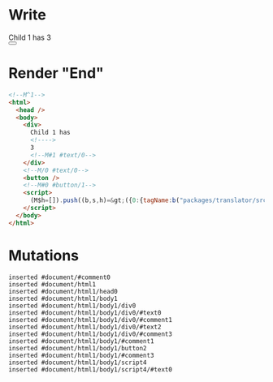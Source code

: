 # Write
  <!M^1><div>Child 1 has <!>3<!M#1 #text/0></div><!M/0 #text/0><button></button><!M#0 #button/1><script>(M$h=[]).push((b,s,h)=>({0:{tagName:b("packages/translator/src/__tests__/fixtures/dynamic-tag-custom-tags/components/child1.marko"),"#text/0!":h={},"#text/0(":b("packages/translator/src/__tests__/fixtures/dynamic-tag-custom-tags/components/child1.marko")},1:h}),[0,"packages/translator/src/__tests__/fixtures/dynamic-tag-custom-tags/template.marko_0_tagName",])</script>


# Render "End"
```html
<!--M^1-->
<html>
  <head />
  <body>
    <div>
      Child 1 has 
      <!---->
      3
      <!--M#1 #text/0-->
    </div>
    <!--M/0 #text/0-->
    <button />
    <!--M#0 #button/1-->
    <script>
      (M$h=[]).push((b,s,h)=&gt;({0:{tagName:b("packages/translator/src/__tests__/fixtures/dynamic-tag-custom-tags/components/child1.marko"),"#text/0!":h={},"#text/0(":b("packages/translator/src/__tests__/fixtures/dynamic-tag-custom-tags/components/child1.marko")},1:h}),[0,"packages/translator/src/__tests__/fixtures/dynamic-tag-custom-tags/template.marko_0_tagName",])
    </script>
  </body>
</html>
```

# Mutations
```
inserted #document/#comment0
inserted #document/html1
inserted #document/html1/head0
inserted #document/html1/body1
inserted #document/html1/body1/div0
inserted #document/html1/body1/div0/#text0
inserted #document/html1/body1/div0/#comment1
inserted #document/html1/body1/div0/#text2
inserted #document/html1/body1/div0/#comment3
inserted #document/html1/body1/#comment1
inserted #document/html1/body1/button2
inserted #document/html1/body1/#comment3
inserted #document/html1/body1/script4
inserted #document/html1/body1/script4/#text0
```